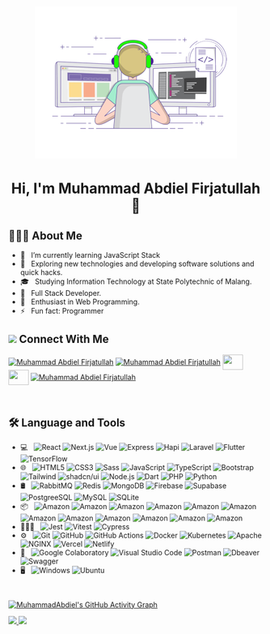 <p align="center">
    <img src="https://raw.githubusercontent.com/devSouvik/devSouvik/master/gif3.gif" width="400">
</p>

<h1 align="center">Hi, I'm Muhammad Abdiel Firjatullah 👋</h1>

## 👨🏻‍💻 About Me

- 🔭 &nbsp; I’m currently learning JavaScript Stack
- 🤔 &nbsp; Exploring new technologies and developing software solutions and quick hacks.
- 🎓 &nbsp; Studying Information Technology at State Polytechnic of Malang.
- 💼 &nbsp; Full Stack Developer.
- 🌱 &nbsp; Enthusiast in Web Programming.
- ⚡ &nbsp; Fun fact: Programmer
  <br>

## <img src='https://raw.githubusercontent.com/ShahriarShafin/ShahriarShafin/main/Assets/handshake.gif' width="50"> Connect With Me

<p align="left">
<a href="https://www.linkedin.com/in/muhammad-abdiel-firjatullah-19a1a7206/" target="blank"><img align="center" src="https://raw.githubusercontent.com/rahuldkjain/github-profile-readme-generator/master/src/images/icons/Social/linked-in-alt.svg" alt="Muhammad Abdiel Firjatullah" height="30" width="40" /></a>
<a href="https://www.facebook.com/muhammadabdielfirjatullah" target="blank"><img align="center" src="https://raw.githubusercontent.com/rahuldkjain/github-profile-readme-generator/master/src/images/icons/Social/facebook-alt.svg" alt="Muhammad Abdiel Firjatullah" height="30" width="40" /></a>
<a href = 'https://www.github.com/MuhammadAbdiel'> <img height="30" width="40" align= 'center' src="https://raw.githubusercontent.com/rahulbanerjee26/githubAboutMeGenerator/main/icons/github.svg"/></a>
<a href = 'https://my-portfolio-w3b.netlify.app/'> <img height="30" width="40" align= 'center' src="https://raw.githubusercontent.com/rahulbanerjee26/githubAboutMeGenerator/main/icons/portfolio.png"/></a> 
<a href="https://instagram.com/abdielfirdie" target="blank"><img align="center" src="https://raw.githubusercontent.com/rahuldkjain/github-profile-readme-generator/master/src/images/icons/Social/instagram.svg" alt="Muhammad Abdiel Firjatullah" height="30" width="40" /></a>
</p>
<br>

## 🛠 Language and Tools

- 💻 &nbsp;
  ![React](https://img.shields.io/badge/-React-333333?style=flat&logo=React)
  ![Next.js](https://img.shields.io/badge/-Next-333333?style=flat&logo=Next.js)
  ![Vue](https://img.shields.io/badge/-Vue-333333?style=flat&logo=Vue.js)
  ![Express](https://img.shields.io/badge/-Express-333333?style=flat&logo=express)
  ![Hapi](https://img.shields.io/badge/-Hapi-333333?style=flat&logo=hapi)
  ![Laravel](https://img.shields.io/badge/-Laravel-333333?style=flat&logo=Laravel&logoColor=ff2e2e)
  ![Flutter](https://img.shields.io/badge/-Flutter-333333?style=flat&logo=Flutter&logoColor=2e82ff)
  ![TensorFlow](https://img.shields.io/badge/-TensorFlow-333333?style=flat&logo=tensorflow)
- 🌐 &nbsp;
  ![HTML5](https://img.shields.io/badge/-HTML5-333333?style=flat&logo=HTML5)
  ![CSS3](https://img.shields.io/badge/-CSS-333333?style=flat&logo=CSS3&logoColor=1572B6)
  ![Sass](https://img.shields.io/badge/-Sass-333333?style=flat&logo=sass)
  ![JavaScript](https://img.shields.io/badge/-JavaScript-333333?style=flat&logo=javascript)
  ![TypeScript](https://img.shields.io/badge/-TypeScript-333333?style=flat&logo=typescript)
  ![Bootstrap](https://img.shields.io/badge/-Bootstrap-333333?style=flat&logo=bootstrap&logoColor=563D7C)
  ![Tailwind](https://img.shields.io/badge/-Tailwind-333333?style=flat&logo=tailwindcss&)
  ![shadcn/ui](https://img.shields.io/badge/-shadcn/ui-333333?style=flat&logo=shadcnui)
  ![Node.js](https://img.shields.io/badge/-Node.js-333333?style=flat&logo=node.js)
  ![Dart](https://img.shields.io/badge/-Dart-333333?style=flat&logo=dart&logoColor=2e82ff)
  ![PHP](https://img.shields.io/badge/-PHP-333333?style=flat&logo=PHP)
  ![Python](https://img.shields.io/badge/-Python-333333?style=flat&logo=Python)
- 🛢 &nbsp;
  ![RabbitMQ](https://img.shields.io/badge/-RabbitMQ-333333?style=flat&logo=rabbitmq)
  ![Redis](https://img.shields.io/badge/-Redis-333333?style=flat&logo=redis)
  ![MongoDB](https://img.shields.io/badge/-MongoDB-333333?style=flat&logo=mongodb)
  ![Firebase](https://img.shields.io/badge/-Firebase-333333?style=flat&logo=firebase)
  ![Supabase](https://img.shields.io/badge/-Supabase-333333?style=flat&logo=supabase)
  ![PostgreeSQL](https://img.shields.io/badge/-PostgreSQL-333333?style=flat&logo=postgresql&logoColor=2e82ff)
  ![MySQL](https://img.shields.io/badge/-MySQL-333333?style=flat&logo=mysql)
  ![SQLite](https://img.shields.io/badge/-SQLite-333333?style=flat&logo=sqlite)
- 📦 &nbsp;
  ![Amazon](https://img.shields.io/badge/-AWS-333333?style=flat&logo=amazonwebservices)
  ![Amazon](https://img.shields.io/badge/-Amazon%20Identity%20Access%20Management-333333?style=flat&logo=amazoniam)
  ![Amazon](https://img.shields.io/badge/-Amazon%20EC2-333333?style=flat&logo=amazonec2)
  ![Amazon](https://img.shields.io/badge/-Amazon%20RDS-333333?style=flat&logo=amazonrds)
  ![Amazon](https://img.shields.io/badge/-Amazon%20MQ-333333?style=flat&logo=amazonmq)
  ![Amazon](https://img.shields.io/badge/-Amazon%20S3-333333?style=flat&logo=amazons3)
  ![Amazon](https://img.shields.io/badge/-Amazon%20ElastiCache-333333?style=flat&logo=amazonelasticache)
  ![Amazon](https://img.shields.io/badge/-Amazon%20CloudWatch-333333?style=flat&logo=amazoncloudwatch)
  ![Amazon](https://img.shields.io/badge/-Amazon%20Elastic%20Load%20Balancing-333333?style=flat&logo=awselasticloadbalancing)
  ![Amazon](https://img.shields.io/badge/-Amazon%20Elastic%20Container%20Registry-333333?style=flat&logo=amazonecr)
  ![Amazon](https://img.shields.io/badge/-Amazon%20CodeBuild-333333?style=flat&logo=amazoncodebuild)
  ![Amazon](https://img.shields.io/badge/-Amazon%20Elastic%20Container%20Service-333333?style=flat&logo=amazonecs)
- 👨🏻‍💻 &nbsp;
  ![Jest](https://img.shields.io/badge/-Jest-333333?style=flat&logo=jest)
  ![Vitest](https://img.shields.io/badge/-Vitest-333333?style=flat&logo=vitest)
  ![Cypress](https://img.shields.io/badge/-Cypress-333333?style=flat&logo=cypress)
- ⚙️ &nbsp;
  ![Git](https://img.shields.io/badge/-Git-333333?style=flat&logo=git)
  ![GitHub](https://img.shields.io/badge/-GitHub-333333?style=flat&logo=github)
  ![GitHub Actions](https://img.shields.io/badge/-Github%20Actions-333333?style=flat&logo=githubactions)
  ![Docker](https://img.shields.io/badge/-Docker-333333?style=flat&logo=docker)
  ![Kubernetes](https://img.shields.io/badge/-Kubernetes-333333?style=flat&logo=kubernetes)
  ![Apache](https://img.shields.io/badge/-Apache-333333?style=flat&logo=apache)
  ![NGINX](https://img.shields.io/badge/-NGINX-333333?style=flat&logo=nginx)
  ![Vercel](https://img.shields.io/badge/-Vercel-333333?style=flat&logo=vercel)
  ![Netlify](https://img.shields.io/badge/-Netlify-333333?style=flat&logo=netlify)
- 🔧 &nbsp;
  ![Google Colaboratory](https://img.shields.io/badge/-Google%20Colaboratory-333333?style=flat&logo=googlecolab)
  ![Visual Studio Code](https://img.shields.io/badge/-Visual%20Studio%20Code-333333?style=flat&logo=visual-studio-code&logoColor=007ACC)
  ![Postman](https://img.shields.io/badge/-Postman-333333?style=flat&logo=postman)
  ![Dbeaver](https://img.shields.io/badge/-Dbeaver-333333?style=flat&logo=dbeaver)
  ![Swagger](https://img.shields.io/badge/-Swagger-333333?style=flat&logo=swagger)
- 🖥️ &nbsp;
  ![Windows](https://img.shields.io/badge/-Windows-333333?style=flat&logo=windows&logoColor=0078D6)
  ![Ubuntu](https://img.shields.io/badge/-Ubuntu-333333?style=flat&logo=ubuntu)

<br/>

[![MuhammadAbdiel's GitHub Activity Graph](https://github-readme-activity-graph.vercel.app/graph?username=MuhammadAbdiel&theme=shades-of-purple)](https://git.io/praveenscience)

<a href="https://github.com/MuhammadAbdiel">
  <img height="180em" src="https://github-readme-stats.vercel.app/api?username=MuhammadAbdiel&theme=shades-of-purple&show_icons=true" />
  <img height="180em" src="https://github-readme-stats.vercel.app/api/top-langs/?username=MuhammadAbdiel&theme=shades-of-purple&layout=compact" />
</a>
